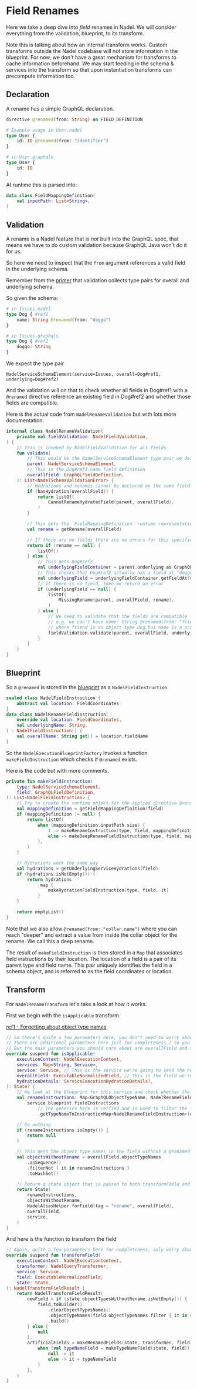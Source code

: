 # Field Renames

Here we take a deep dive into _field_ renames in Nadel. We will consider everything from the validation, blueprint, to
its transform.

Note this is talking about how an internal transform works. Custom transforms outside the Nadel codebase will not store
information in the blueprint. For now, we don't have a great mechanism for transforms to cache information beforehand.
We may start feeding in the schema & services into the transform so that upon instantiation transforms can precompute
information too.

## Declaration

A rename has a simple GraphQL declaration.

```graphql
directive @renamed(from: String) on FIELD_DEFINITION

# Example usage in User.nadel
type User {
    id: ID @renamed(from: "identifier")
}

# in User.graphqls
type User {
    id: ID
}
```

At runtime this is parsed into:

```kotlin
data class FieldMappingDefinition(
    val inputPath: List<String>,
)
```

## Validation

A rename is a Nadel feature that is _not_ built into the GraphQL spec, that means we have to do custom validation
because GraphQL Java won't do it for us.

So here we need to inspect that the `from` argument references a valid field in the underlying schema.

Remember from the [primer](./Primer.MD) that validation collects type pairs for overall and underlying schema.

So given the schema:

```graphql
# in Issues.nadel
type Dog { #ref1
    name: String @renamed(from: "doggo")
}

# in Issues.graphqls
type Dog { #ref2
    doggo: String
}
```

We expect the type pair

```
NadelServiceSchemaElement(service=Issues, overall=Dog#ref1, underlying=Dog#ref2)
```

And the validation will on that to check whether all fields in Dog#ref1 with a `@renamed` directive reference an
existing field in Dog#ref2 and whether those fields are compatible.

Here is the actual code from `NadelRenameValidation` but with lots more documentation.

```kotlin
internal class NadelRenameValidation(
    private val fieldValidation: NadelFieldValidation,
) {
    // This is invoked by NadelFieldValidation for all fields
    fun validate(
        // This would be the NadelServiceSchemaElement type pair we described earlier
        parent: NadelServiceSchemaElement,
        // This is the Dog#ref1.name field definition
        overallField: GraphQLFieldDefinition,
    ): List<NadelSchemaValidationError> {
        // Hydrations and renames cannot be declared on the same field
        if (hasHydration(overallField)) {
            return listOf(
                CannotRenameHydratedField(parent, overallField),
            )
        }

        // This gets the `FieldMappingDefinition` runtime representation we mentioned earlier
        val rename = getRename(overallField)

        // If there are no fields there are no errors for this specific validation
        return if (rename == null) {
            listOf()
        } else {
            // This gets Dog#ref2
            val underlyingFieldContainer = parent.underlying as GraphQLFieldsContainer
            // This checks that Dog#ref2 actually has a field at "doggo"
            val underlyingField = underlyingFieldContainer.getFieldAt(rename.inputPath)
            // If there is no field, then we return an error
            if (underlyingField == null) {
                listOf(
                    MissingRename(parent, overallField, rename),
                )
            } else {
                // We need to validate that the fields are compatible
                // e.g. we can't have name: String @renamed(from: "friend")
                // where friend is an object type Dog but name is a scalar String
                fieldValidation.validate(parent, overallField, underlyingField)
            }
        }
    }
}
```

## Blueprint

So a `@renamed` is stored in the [blueprint](./Primer.MD#blueprint-creation) as a `NadelFieldInstruction`.

```kotlin
sealed class NadelFieldInstruction {
    abstract val location: FieldCoordinates
}
data class NadelRenameFieldInstruction(
    override val location: FieldCoordinates,
    val underlyingName: String,
) : NadelFieldInstruction() {
    val overallName: String get() = location.fieldName
}
```

So the `NadelExecutionBlueprintFactory` invokes a function `makeFieldInstruction` which checks if `@renamed` exists.

Here is the code but with more comments.

```kotlin
private fun makeFieldInstruction(
    type: NadelServiceSchemaElement,
    field: GraphQLFieldDefinition,
): List<NadelFieldInstruction> {
    // Try to create the runtime object for the applied directive @renamed - returns null if there is no @renamed
    val mappingDefinition = getFieldMappingDefinition(field)
    if (mappingDefinition != null) {
        return listOf(
            when (mappingDefinition.inputPath.size) {
                1 -> makeRenameInstruction(type, field, mappingDefinition)
                else -> makeDeepRenameFieldInstruction(type, field, mappingDefinition)
            },
        )
    }

    // Hydrations work the same way
    val hydrations = getUnderlyingServiceHydrations(field)
    if (hydrations.isNotEmpty()) {
        return hydrations
            .map {
                makeHydrationFieldInstruction(type, field, it)
            }
    }

    return emptyList()
}
```

Note that we also allow `@renamed(from: "collar.name")` where you can reach "deeper" and extract a value from inside the
collar object for the rename. We call this a deep rename.

The result of `makeFieldInstruction` is then stored in a `Map` that associates field instructions by their location. The
location of a field is a pair of its parent type and field name. This pair uniquely identifies the field in a schema
object, and is referred to as the field coordinates or location.

## Transform

For `NadelRenameTransform` let's take a look at how it works.

First we begin with the `isApplicable` transform.

[ref1 - Forgetting about object type names](./Pitfalls.MD#forgetting-about-object-type-names-after-transforming)

```kotlin
// So there's quite a few parameters here, you don't need to worry about them all
// There are additional parameters here just for completeness / so you have all the info you need
// But the main parameters you should care about are overallField and service
override suspend fun isApplicable(
    executionContext: NadelExecutionContext,
    services: Map<String, Service>,
    service: Service, // This is the service we're going to send the request to
    overallField: ExecutableNormalizedField, // This is the field we're going to inspect for a @renamed
    hydrationDetails: ServiceExecutionHydrationDetails?,
): State? {
    // We look at the blueprint for this service and check whether the overall field has any rename instructions
    val renameInstructions: Map<GraphQLObjectTypeName, NadelRenameFieldInstruction> =
        service.blueprint.fieldInstructions
            // The generics here is reified and is used to filter the instructions to only that type
            .getTypeNameToInstructionMap<NadelRenameFieldInstruction>(overallField)

    // Do nothing
    if (renameInstructions.isEmpty()) {
        return null
    }

    // This gets the object type names in the field without a @renamed on it see ref1 above
    val objectsWithoutRename = overallField.objectTypeNames
        .asSequence()
        .filterNot { it in renameInstructions }
        .toHashSet()

    // Return a state object that is passed to both transformField and transformResult
    return State(
        renameInstructions,
        objectsWithoutRename,
        NadelAliasHelper.forField(tag = "rename", overallField),
        overallField,
        service,
    )
}
```

And here is the function to transform the field

```kotlin
// Again, quite a few parameters here for completeness, only worry about field and state
override suspend fun transformField(
    executionContext: NadelExecutionContext,
    transformer: NadelQueryTransformer,
    service: Service,
    field: ExecutableNormalizedField,
    state: State,
): NadelTransformFieldResult {
    return NadelTransformFieldResult(
        newField = if (state.objectTypesWithoutRename.isNotEmpty()) {
            field.toBuilder()
                .clearObjectTypesNames()
                .objectTypeNames(field.objectTypeNames.filter { it in state.objectTypesWithoutRename })
                .build()
        } else {
            null
        },
        artificialFields = makeRenamedFields(state, transformer, field).let {
            when (val typeNameField = makeTypeNameField(state, field)) {
                null -> it
                else -> it + typeNameField
            }
        },
    )
}
```
